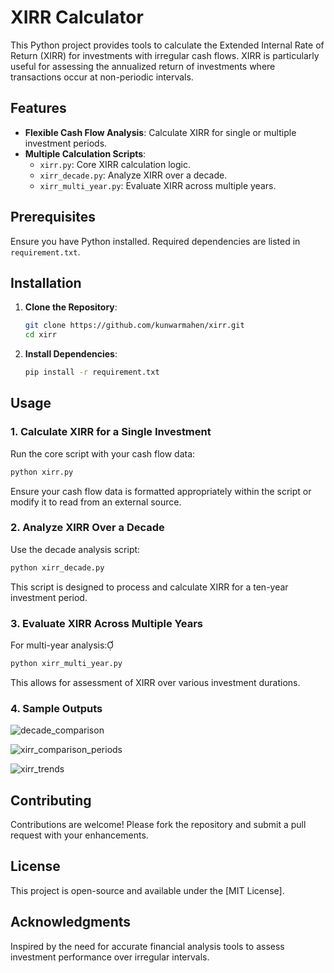 # XIRR Calculator

This Python project provides tools to calculate the Extended Internal Rate of Return (XIRR) for investments with irregular cash flows. XIRR is particularly useful for assessing the annualized return of investments where transactions occur at non-periodic intervals.

## Features

- **Flexible Cash Flow Analysis**: Calculate XIRR for single or multiple investment periods.
- **Multiple Calculation Scripts**:
  - `xirr.py`: Core XIRR calculation logic.
  - `xirr_decade.py`: Analyze XIRR over a decade.
  - `xirr_multi_year.py`: Evaluate XIRR across multiple years.

## Prerequisites

Ensure you have Python installed. Required dependencies are listed in `requirement.txt`.

## Installation

1. **Clone the Repository**:

   ```bash
   git clone https://github.com/kunwarmahen/xirr.git
   cd xirr
   ```

2. **Install Dependencies**:

   ```bash
   pip install -r requirement.txt
   ```

## Usage

### 1. Calculate XIRR for a Single Investment

Run the core script with your cash flow data:

```bash
python xirr.py
```

Ensure your cash flow data is formatted appropriately within the script or modify it to read from an external source.

### 2. Analyze XIRR Over a Decade

Use the decade analysis script:

```bash
python xirr_decade.py
```

This script is designed to process and calculate XIRR for a ten-year investment period.

### 3. Evaluate XIRR Across Multiple Years

For multi-year analysis:

```bash
python xirr_multi_year.py
```

This allows for assessment of XIRR over various investment durations.

### 4. Sample Outputs

![decade_comparison](https://github.com/user-attachments/assets/c9f9ccde-9b7e-40d3-80db-f6315ab34cd5)

![xirr_comparison_periods](https://github.com/user-attachments/assets/de3b2e6d-06d5-4b21-b7e8-8acc25dd4f37)

![xirr_trends](https://github.com/user-attachments/assets/e5f03c21-4b9e-44e5-a8ea-70e31421b800)

## Contributing

Contributions are welcome! Please fork the repository and submit a pull request with your enhancements.

## License

This project is open-source and available under the [MIT License].

## Acknowledgments

Inspired by the need for accurate financial analysis tools to assess investment performance over irregular intervals.
